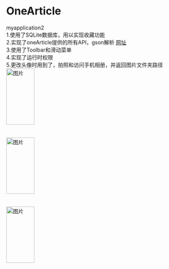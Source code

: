 # OneArticle
myapplication2 <br>
1.使用了SQLite数据库，用以实现收藏功能<br>
2.实现了oneArticle提供的所有API，gson解析 [网址](https://github.com/jokermonn/-Api/blob/master/OneArticle.md)<br>
3.使用了Toolbar和滑动菜单 <br>
4.实现了运行时权限<br>
5.更改头像时用到了，拍照和访问手机相册，并返回图片文件夹路径<br>
<img src="https://github.com/roger1245/OneArticle/blob/master/20190225_175013.gif" width="75" height="150" alt="图片"/> <br><br><br>
<img src="https://github.com/roger1245/OneArticle/blob/master/20190225_175052.gif" width="75" height="150" alt="图片"/> <br><br><br>
<img src="https://github.com/roger1245/OneArticle/blob/master/20190225_175112.gif" width="75" height="150" alt="图片"/> <br><br><br>

